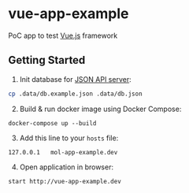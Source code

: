# vue-app-example

PoC app to test [Vue.js](https://vuejs.org/) framework

## Getting Started

1. Init database for [JSON API server](https://github.com/typicode/json-server):
```bash
cp .data/db.example.json .data/db.json
```

2. Build & run docker image using Docker Compose:
```
docker-compose up --build
```

3. Add this line to your `hosts` file:
```
127.0.0.1	mol-app-example.dev
```

4. Open application in browser:
```
start http://vue-app-example.dev
```
